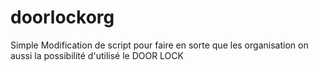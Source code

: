 # doorlockorg
Simple Modification de script pour faire en sorte que les organisation on aussi la possibilité d'utilisé le DOOR LOCK
